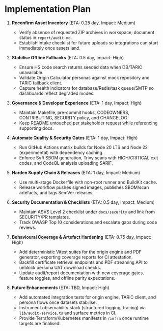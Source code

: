 # Implementation Plan

1. **Reconfirm Asset Inventory** (ETA: 0.25 day, Impact: Medium)
   - Verify absence of requested ZIP archives in workspace; document status in `report/audit.md`.
   - Establish intake checklist for future uploads so integrations can start immediately once assets land.

2. **Stabilise Offline Fallbacks** (ETA: 0.5 day, Impact: High)
   - Ensure HS code search returns seeded data when DB/TARIC unavailable.
   - Validate Origin Calculator personas against mock repository and TARIC fallback client.
   - Capture health indicators for database/Redis/task queue/SMTP so dashboards reflect degraded modes.

3. **Governance & Developer Experience** (ETA: 1 day, Impact: High)
   - Maintain Makefile, pre-commit hooks, CODEOWNERS, CONTRIBUTING, SECURITY policy, and CHANGELOG.
   - Keep README untouched per stakeholder request while referencing supporting docs.

4. **Automate Quality & Security Gates** (ETA: 1 day, Impact: High)
   - Run GitHub Actions matrix builds for Node 20 LTS and Node 22 (experimental) with dependency caching.
   - Enforce Syft SBOM generation, Trivy scans with HIGH/CRITICAL exit codes, and CodeQL analysis uploading SARIF.

5. **Harden Supply Chain & Releases** (ETA: 1 day, Impact: Medium)
   - Use multi-stage Dockerfile with non-root runner and BuildKit cache.
   - Release workflow pushes signed images, publishes SBOM/scan artefacts, and tags SemVer releases.

6. **Security Documentation & Checklists** (ETA: 0.5 day, Impact: Medium)
   - Maintain ASVS Level 2 checklist under `docs/security` and link from SECURITY/PR templates.
   - Track OWASP Top 10 considerations and escalate gaps during code reviews.

7. **Behavioural Coverage & Artefact Hardening** (ETA: 0.75 day, Impact: High)
   - Add deterministic Vitest suites for the origin engine and PDF generator, exporting coverage reports for CI attestation.
   - Backfill certificate retrieval endpoints and PDF streaming API to unblock persona UAT download checks.
   - Update audit/report documentation with new coverage gates, feature toggles, and offline parity expectations.

8. **Future Enhancements** (ETA: TBD, Impact: High)
   - Add automated integration tests for origin engine, TARIC client, and persona flows once datasets stabilise.
   - Instrument observability stack (structured logging, tracing) via `lib/audit-service.ts` and surface metrics in CI.
   - Provide Terraform/Kubernetes manifests in `/infra` once runtime targets are finalised.
